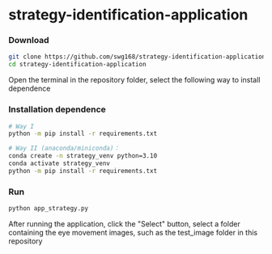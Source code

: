# strategy-identification-application
### Download
```sh
git clone https://github.com/swg168/strategy-identification-application.git
cd strategy-identification-application
```
Open the terminal in the repository folder, select the following way to install dependence
### Installation dependence
```sh
# Way I
python -m pip install -r requirements.txt   

# Way II (anaconda/miniconda)：
conda create -n strategy_venv python=3.10
conda activate strategy_venv
python -m pip install -r requirements.txt
```

### Run
```sh
python app_strategy.py
```
After running the application, click the "Select" button, select a folder containing the eye movement images, such as the test_image folder in this repository
